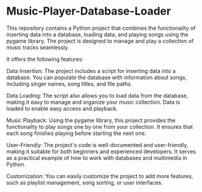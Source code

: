 # Music-Player-Database-Loader

This repository contains a Python project that combines the functionality of inserting data into a database, loading data, and playing songs using the pygame library. The project is designed to manage and play a collection of music tracks seamlessly.

It offers the following features:

Data Insertion: The project includes a script for inserting data into a database. You can populate the database with information about songs, including singer names, song titles, and file paths.

Data Loading: The script also allows you to load data from the database, making it easy to manage and organize your music collection. Data is loaded to enable easy access and playback.

Music Playback: Using the pygame library, this project provides the functionality to play songs one by one from your collection. It ensures that each song finishes playing before starting the next one.

User-Friendly: The project's code is well-documented and user-friendly, making it suitable for both beginners and experienced developers. It serves as a practical example of how to work with databases and multimedia in Python.

Customization: You can easily customize the project to add more features, such as playlist management, song sorting, or user interfaces.

